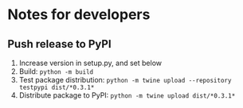# Notes for developers

## Push release to PyPI
1. Increase version in setup.py, and set below
2. Build: `python -m build`
3. Test package distribution: `python -m twine upload --repository testpypi dist/*0.3.1*`
4. Distribute package to PyPI: `python -m twine upload dist/*0.3.1*`
